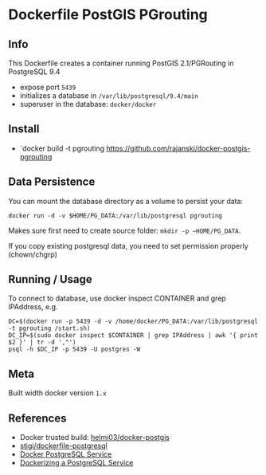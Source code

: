 # Dockerfile PostGIS PGrouting

## Info

This Dockerfile creates a container running PostGIS 2.1/PGRouting in PostgreSQL 9.4

- expose port `5439`
- initializes a database in `/var/lib/postgresql/9.4/main`
- superuser in the database: `docker/docker`


## Install

- `docker build -t pgrouting https://github.com/rajanski/docker-postgis-pgrouting


## Data Persistence

You can mount the database directory as a volume to persist your data:

`docker run -d -v $HOME/PG_DATA:/var/lib/postgresql pgrouting`

Makes sure first need to create source folder: `mkdir -p ~HOME/PG_DATA`.

If you copy existing postgresql data, you need to set permission properly (chown/chgrp)

## Running / Usage

To connect to database, use docker inspect CONTAINER and grep IPAddress, e.g.

```
DC=$(docker run -p 5439 -d -v /home/docker/PG_DATA:/var/lib/postgresql -t pgrouting /start.sh)
DC_IP=$(sudo docker inspect $CONTAINER | grep IPAddress | awk '{ print $2 }' | tr -d ',"')
psql -h $DC_IP -p 5439 -U postgres -W 
```





## Meta

Built width docker version `1.x`


## References

- Docker trusted build: [helmi03/docker-postgis](https://index.docker.io/u/helmi03/docker-postgis/)
- [stigi/dockerfile-postgresql](https://github.com/stigi/dockerfile-postgresql)
- [Docker PostgreSQL Service](http://docs.docker.io/en/latest/examples/postgresql_service/)
- [Dockerizing a PostgreSQL Service](http://docs.docker.com/examples/postgresql_service/)
